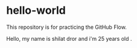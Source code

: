 # hello-world
This repository is for practicing the GitHub Flow.

Hello, my name is shilat dror and i'm 25 years old .
